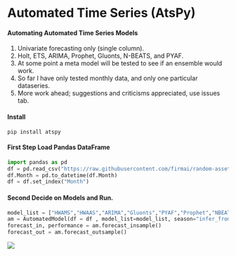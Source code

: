 # Automated Time Series (AtsPy)

#### Automating Automated Time Series Models
1. Univariate forecasting only (single column). 
1. Holt, ETS, ARIMA, Prophet, Gluonts, N-BEATS, and PYAF.
1. At some point a meta model will be tested to see if an ensemble would work. 
1. So far I have only tested monthly data, and only one particular dataseries. 
1. More work ahead; suggestions and criticisms appreciated, use issues tab.

#### Install
```
pip install atspy
```

#### First Step Load Pandas DataFrame
```python
import pandas as pd
df = pd.read_csv("https://raw.githubusercontent.com/firmai/random-assets-two/master/ts/monthly-beer-australia.csv")
df.Month = pd.to_datetime(df.Month)
df = df.set_index("Month")
```

#### Second Decide on Models and Run.
```python
model_list = ["HWAMS","HWAAS","ARIMA","Gluonts","PYAF","Prophet","NBEATS"]
am = AutomatedModel(df = df , model_list=model_list, season="infer_from_data",forecast_len=20 )
forecast_in, performance = am.forecast_insample()
forecast_out = am.forecast_outsample()
```

![](https://github.com/firmai/atspy/blob/master/atspy_files/Screen%20Shot%202020-01-31%20at%207.51.07%20PM.png)

